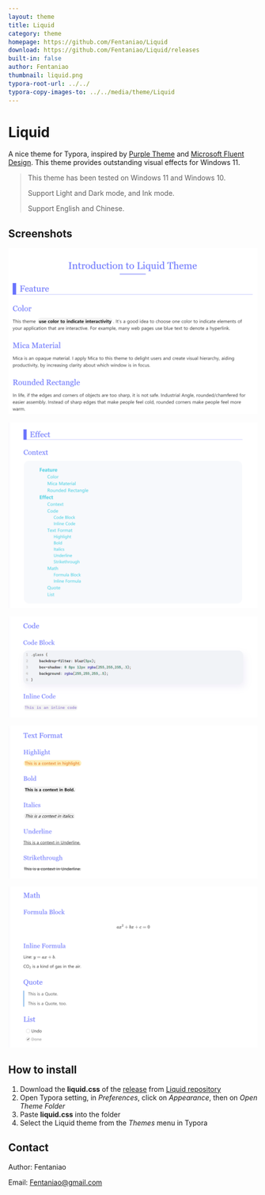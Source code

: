 ```yaml
---
layout: theme
title: Liquid
category: theme
homepage: https://github.com/Fentaniao/Liquid
download: https://github.com/Fentaniao/Liquid/releases
built-in: false
author: Fentaniao
thumbnail: liquid.png
typora-root-url: ../../
typora-copy-images-to: ../../media/theme/Liquid
---
```

# Liquid

A nice theme for Typora, inspired by [Purple Theme](https://github.com/hliu202/typora-purple-theme) and [Microsoft Fluent Design](https://www.microsoft.com/design/fluent/#/). This theme provides outstanding visual effects for Windows 11.

> This theme has been tested on Windows 11 and Windows 10.
>
> Support Light and Dark mode, and Ink mode.
>
> Support English and Chinese.

## Screenshots

![preview1](/media/theme/liquid/preview1.png)

![preview2](/media/theme/liquid/preview2.png)

![preview3](/media/theme/liquid/preview3.png)

![preview4](/media/theme/liquid/preview4.png)

![preview5](/media/theme/liquid/preview5.png)

## How to install

1. Download the **liquid.css** of the [release](https://github.com/Fentaniao/Liquid/releases) from [Liquid repository](https://github.com/Fentaniao/Liquid/)
2. Open Typora setting, in *Preferences*, click on *Appearance*, then on *Open Theme Folder*
3. Paste **liquid.css** into the folder
4. Select the Liquid theme from the *Themes* menu in Typora

## Contact

Author: Fentaniao

Email: Fentaniao@gmail.com
